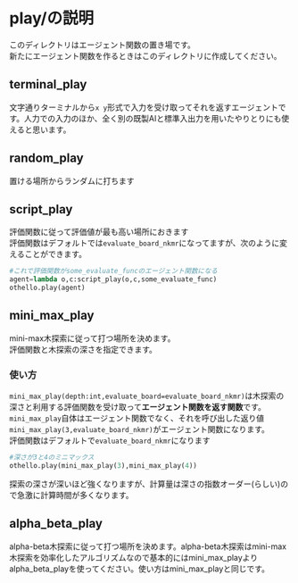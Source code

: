 # play/の説明
このディレクトリはエージェント関数の置き場です。  
新たにエージェント関数を作るときはこのディレクトリに作成してください。

## terminal_play
文字通りターミナルから`x y`形式で入力を受け取ってそれを返すエージェントです。人力での入力のほか、全く別の既製AIと標準入出力を用いたやりとりにも使えると思います。

## random_play
置ける場所からランダムに打ちます


## script_play
評価関数に従って評価値が最も高い場所におきます  
評価関数はデフォルトでは`evaluate_board_nkmr`になってますが、次のように変えることができます。

```python
#これで評価関数がsome_evaluate_funcのエージェント関数になる
agent=lambda o,c:script_play(o,c,some_evaluate_func)
othello.play(agent)
```

## mini_max_play
mini-max木探索に従って打つ場所を決めます。  
評価関数と木探索の深さを指定できます。

### 使い方
`mini_max_play(depth:int,evaluate_board=evaluate_board_nkmr)`は木探索の深さと利用する評価関数を受け取って**エージェント関数を返す関数**です。`mini_max_play`自体はエージェント関数でなく、それを呼び出した返り値`mini_max_play(3,evaluate_board_nkmr)`がエージェント関数になります。  
評価関数はデフォルトで`evaluate_board_nkmr`になります

```python
#深さが3と4のミニマックス
othello.play(mini_max_play(3),mini_max_play(4))
```
探索の深さが深いほど強くなりますが、計算量は深さの指数オーダー(らしい)ので急激に計算時間が多くなります。

## alpha_beta_play
alpha-beta木探索に従って打つ場所を決めます。alpha-beta木探索はmini-max木探索を効率化したアルゴリズムなので基本的にはmini_max_playよりalpha_beta_playを使ってください。使い方はmini_max_playと同じです。



